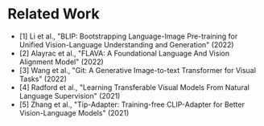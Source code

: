 # Related Work

- [1] Li et al., "BLIP: Bootstrapping Language-Image Pre-training for Unified Vision-Language Understanding and Generation" (2022)
- [2] Alayrac et al., "FLAVA: A Foundational Language And Vision Alignment Model" (2022)
- [3] Wang et al., "Git: A Generative Image-to-text Transformer for Visual Tasks" (2022)
- [4] Radford et al., "Learning Transferable Visual Models From Natural Language Supervision" (2021)
- [5] Zhang et al., "Tip-Adapter: Training-free CLIP-Adapter for Better Vision-Language Models" (2021)
